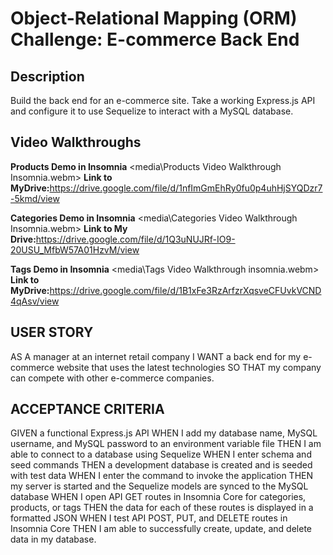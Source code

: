 # Object-Relational Mapping (ORM) Challenge: E-commerce Back End

## Description

Build the back end for an e-commerce site. Take a working Express.js API and configure it to use Sequelize to interact with a MySQL database.

## Video Walkthroughs

**Products Demo in Insomnia**
<media\Products Video Walkthrough Insomnia.webm>
**Link to MyDrive:**<https://drive.google.com/file/d/1nfImGmEhRy0fu0p4uhHjSYQDzr7-5kmd/view>

**Categories Demo in Insomnia**
<media\Categories Video Walkthrough Insomnia.webm>
**Link to My Drive:**<https://drive.google.com/file/d/1Q3uNUJRf-IO9-20USU_MfbW57A01HzvM/view>

**Tags Demo in Insomnia**
<media\Tags Video Walkthrough insomnia.webm>
**Link to MyDrive:**<https://drive.google.com/file/d/1B1xFe3RzArfzrXqsveCFUvkVCND4qAsv/view>

## USER STORY

AS A manager at an internet retail company
I WANT a back end for my e-commerce website that uses the latest technologies
SO THAT my company can compete with other e-commerce companies.

## ACCEPTANCE CRITERIA

GIVEN a functional Express.js API
WHEN I add my database name, MySQL username, and MySQL password to an environment variable file
THEN I am able to connect to a database using Sequelize
WHEN I enter schema and seed commands
THEN a development database is created and is seeded with test data
WHEN I enter the command to invoke the application
THEN my server is started and the Sequelize models are synced to the MySQL database
WHEN I open API GET routes in Insomnia Core for categories, products, or tags
THEN the data for each of these routes is displayed in a formatted JSON
WHEN I test API POST, PUT, and DELETE routes in Insomnia Core
THEN I am able to successfully create, update, and delete data in my database.